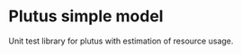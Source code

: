 Plutus simple model
====================================================

Unit test library for plutus with estimation of resource usage.

